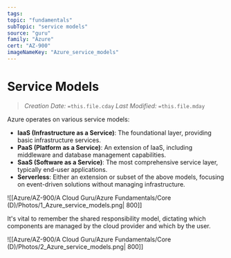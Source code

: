 ```yaml
---
tags:
topic: "fundamentals"
subTopic: "service models"
source: "guru"
family: "Azure"
cert: "AZ-900"
imageNameKey: "Azure_service_models"
---
```

# Service Models

> _Creation Date:_ `=this.file.cday` _Last Modified:_ `=this.file.mday`

Azure operates on various service models:

- **IaaS (Infrastructure as a Service)**: The foundational layer, providing basic infrastructure services.
- **PaaS (Platform as a Service)**: An extension of IaaS, including middleware and database management capabilities.
- **SaaS (Software as a Service)**: The most comprehensive service layer, typically end-user applications.
- **Serverless**: Either an extension or subset of the above models, focusing on event-driven solutions without managing infrastructure.

![[Azure/AZ-900/A Cloud Guru/Azure Fundamentals/Core (D)/Photos/1_Azure_service_models.png| 800]]

It's vital to remember the shared responsibility model, dictating which components are managed by the cloud provider and which by the user.

![[Azure/AZ-900/A Cloud Guru/Azure Fundamentals/Core (D)/Photos/2_Azure_service_models.png| 800]]